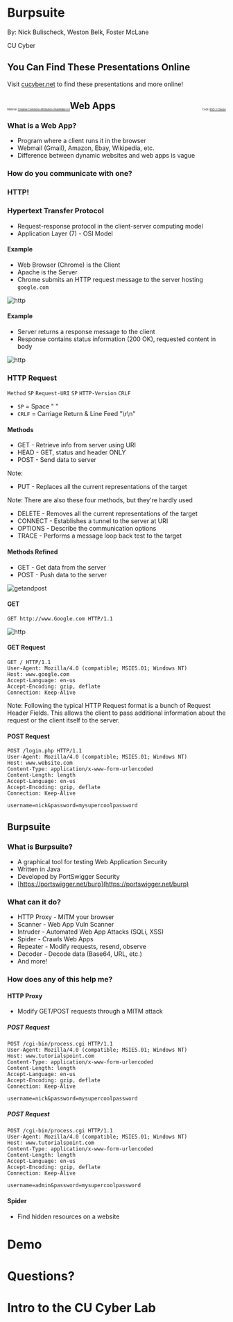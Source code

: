 # Burpsuite

By: Nick Bulischeck, Weston Belk, Foster McLane

CU Cyber


## You Can Find These Presentations Online

Visit [cucyber.net](https://cucyber.net/) to find these presentations and more online!

<span style="padding-top: 6em; font-size: 0.4em; float: left;">Material: <a href="https://tldrlegal.com/license/creative-commons-attribution-sharealike-4.0-international-(cc-by-sa-4.0)">Creative Commons Attribution-ShareAlike 4.0</a></span><span style="padding-top: 6em; font-size: 0.4em; float: right;">Code: <a href="https://tldrlegal.com/license/bsd-2-clause-license-(freebsd)">BSD 2-Clause</a></span>



## Web Apps


### What is a Web App?

* Program where a client runs it in the browser
* Webmail (Gmail), Amazon, Ebay, Wikipedia, etc.
* Difference between dynamic websites and web apps is vague


### How do you communicate with one?


### HTTP!


### Hypertext Transfer Protocol

* Request-response protocol in the client-server computing model
* Application Layer (7) - OSI Model


#### Example

* Web Browser (Chrome) is the Client
* Apache is the Server
* Chrome submits an HTTP request message to the server hosting `google.com`

![http](http.png)


#### Example

* Server returns a response message to the client
* Response contains status information (200 OK), requested content in body

![http](http.png)


### HTTP Request

`Method` `SP` `Request-URI` `SP` `HTTP-Version` `CRLF`

* `SP` = Space " "
* `CRLF` = Carriage Return & Line Feed "\r\n"


#### Methods

* GET - Retrieve info from server using URI
* HEAD - GET, status and header ONLY
* POST - Send data to server

Note:
* PUT - Replaces all the current representations of the target

Note:
There are also these four methods, but they're hardly used
* DELETE - Removes all the current representations of the target
* CONNECT - Establishes a tunnel to the server at URI
* OPTIONS - Describe the communication options
* TRACE - Performs a message loop back test to the target


#### Methods Refined

* GET - Get data from the server
* POST - Push data to the server

![getandpost](getandpost.jpg)


#### GET

`GET http://www.Google.com HTTP/1.1`

![http](http.png)


#### GET Request

```HTTP
GET / HTTP/1.1
User-Agent: Mozilla/4.0 (compatible; MSIE5.01; Windows NT)
Host: www.google.com
Accept-Language: en-us
Accept-Encoding: gzip, deflate
Connection: Keep-Alive
```

Note:
Following the typical HTTP Request format is a bunch of Request Header Fields. This allows the client to pass additional information about the request or the client itself to the server.


#### POST Request

```HTTP
POST /login.php HTTP/1.1
User-Agent: Mozilla/4.0 (compatible; MSIE5.01; Windows NT)
Host: www.website.com
Content-Type: application/x-www-form-urlencoded
Content-Length: length
Accept-Language: en-us
Accept-Encoding: gzip, deflate
Connection: Keep-Alive

username=nick&password=mysupercoolpassword
```



## Burpsuite


### What is Burpsuite?

* A graphical tool for testing Web Application Security
* Written in Java
* Developed by PortSwigger Security
* [https://portswigger.net/burp](https://portswigger.net/burp)


### What can it do?

* HTTP Proxy - MITM your browser
* Scanner - Web App Vuln Scanner
* Intruder - Automated Web App Attacks (SQLi, XSS)
* Spider - Crawls Web Apps
* Repeater - Modify requests, resend, observe
* Decoder - Decode data (Base64, URL, etc.)
* And more!


### How does any of this help me?


#### HTTP Proxy

* Modify GET/POST requests through a MITM attack


##### POST Request

```HTTP
POST /cgi-bin/process.cgi HTTP/1.1
User-Agent: Mozilla/4.0 (compatible; MSIE5.01; Windows NT)
Host: www.tutorialspoint.com
Content-Type: application/x-www-form-urlencoded
Content-Length: length
Accept-Language: en-us
Accept-Encoding: gzip, deflate
Connection: Keep-Alive

username=nick&password=mysupercoolpassword
```


##### POST Request

```HTTP
POST /cgi-bin/process.cgi HTTP/1.1
User-Agent: Mozilla/4.0 (compatible; MSIE5.01; Windows NT)
Host: www.tutorialspoint.com
Content-Type: application/x-www-form-urlencoded
Content-Length: length
Accept-Language: en-us
Accept-Encoding: gzip, deflate
Connection: Keep-Alive

username=admin&password=mysupercoolpassword
```


#### Spider

* Find hidden resources on a website



# Demo



# Questions?



# Intro to the CU Cyber Lab


